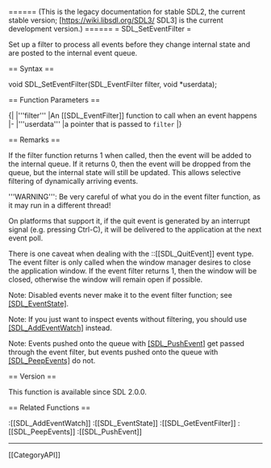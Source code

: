 ====== (This is the legacy documentation for stable SDL2, the current stable version; [https://wiki.libsdl.org/SDL3/ SDL3] is the current development version.) ======
= SDL_SetEventFilter =

Set up a filter to process all events before they change internal state and are posted to the internal event queue.

== Syntax ==

<syntaxhighlight lang='c'>
void SDL_SetEventFilter(SDL_EventFilter filter,
                        void *userdata);
</syntaxhighlight>

== Function Parameters ==

{|
|'''filter'''
|An [[SDL_EventFilter]] function to call when an event happens
|-
|'''userdata'''
|a pointer that is passed to <code>filter</code>
|}

== Remarks ==

If the filter function returns 1 when called, then the event will be added
to the internal queue. If it returns 0, then the event will be dropped from
the queue, but the internal state will still be updated. This allows
selective filtering of dynamically arriving events.

'''WARNING''': Be very careful of what you do in the event filter function,
as it may run in a different thread!

On platforms that support it, if the quit event is generated by an
interrupt signal (e.g. pressing Ctrl-C), it will be delivered to the
application at the next event poll.

There is one caveat when dealing with the ::[[SDL_QuitEvent]] event type.
The event filter is only called when the window manager desires to close
the application window. If the event filter returns 1, then the window will
be closed, otherwise the window will remain open if possible.

Note: Disabled events never make it to the event filter function; see
[[SDL_EventState]]().

Note: If you just want to inspect events without filtering, you should use
[[SDL_AddEventWatch]]() instead.

Note: Events pushed onto the queue with [[SDL_PushEvent]]() get passed
through the event filter, but events pushed onto the queue with
[[SDL_PeepEvents]]() do not.

== Version ==

This function is available since SDL 2.0.0.

== Related Functions ==

:[[SDL_AddEventWatch]]
:[[SDL_EventState]]
:[[SDL_GetEventFilter]]
:[[SDL_PeepEvents]]
:[[SDL_PushEvent]]

----
[[CategoryAPI]]


